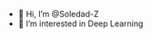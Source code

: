 - 👋 Hi, I’m @Soledad-Z
- 👀 I’m interested in Deep Learning

<!---
Soledad-Z/Soledad-Z is a ✨ special ✨ repository because its `README.md` (this file) appears on your GitHub profile.
You can click the Preview link to take a look at your changes.
--->
